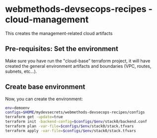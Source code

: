 # webmethods-devsecops-recipes - cloud-management

This creates the management-related cloud artifacts

## Pre-requisites: Set the environment

Make sure you have run the "cloud-base" terraform project, it will have created the general environment artifacts and boundaries (VPC, routes, subnets, etc...).

## Create base environment

Now, you can create the environment:

```bash
env=demoenv
configs=$HOME/mydevsecrets/webmethods-devsecops-recipes/configs
terraform get -update=true
terraform init -backend-config=$configs/$env/stack0/backend.conf
terraform plan -var-file=$configs/$env/stack0/stack.tfvars
terraform apply -var-file=$configs/$env/stack0/stack.tfvars
```